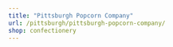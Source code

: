 ```yaml
---
title: "Pittsburgh Popcorn Company"
url: /pittsburgh/pittsburgh-popcorn-company/
shop: confectionery
---
```

